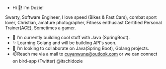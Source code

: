 -  Hi 👋! I’m Dozie!


Swarty, Software Engineer, I love speed (Bikes & Fast Cars), combat sport lover, Christian,
amature photographer, Fitness enthusiast Certified Personal Trainer(ACE), Sometimes a gamer.

- 🌱 I’m currently building cool stuff with Java (SpringBoot).
- ✨ Learning Golang and will be building API's soon.
- 💞️ I’m looking to collaborate on Java(Spring Boot), Golang projects.
- 📫Reach me via a mail to cuyanwune@outlook.com or we can connect on bird-app (Twitter) @itschidozie
 
<!---
⚡ Fun fact: 
CodaGott/CodaGott is a ✨ special ✨ repository because its `README.md` (this file) appears on your GitHub profile.
You can click the Preview link to take a look at your changes.
--->
